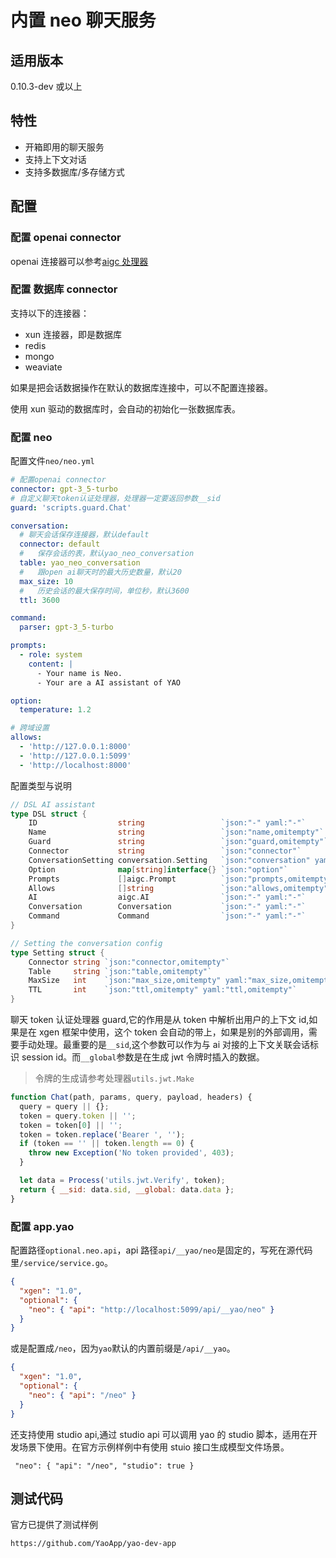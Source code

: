 # 内置 neo 聊天服务

## 适用版本

0.10.3-dev 或以上

## 特性

- 开箱即用的聊天服务
- 支持上下文对话
- 支持多数据库/多存储方式

## 配置

### 配置 openai connector

openai 连接器可以参考[aigc 处理器](aigc%E5%A4%84%E7%90%86%E5%99%A8.md)

### 配置 数据库 connector

支持以下的连接器：

- xun 连接器，即是数据库
- redis
- mongo
- weaviate

如果是把会话数据操作在默认的数据库连接中，可以不配置连接器。

使用 xun 驱动的数据库时，会自动的初始化一张数据库表。

### 配置 neo

配置文件`neo/neo.yml`

```yaml
# 配置openai connector
connector: gpt-3_5-turbo
# 自定义聊天token认证处理器，处理器一定要返回参数__sid
guard: 'scripts.guard.Chat'

conversation:
  # 聊天会话保存连接器，默认default
  connector: default
  #   保存会话的表，默认yao_neo_conversation
  table: yao_neo_conversation
  #   跟open ai聊天时的最大历史数量，默认20
  max_size: 10
  #   历史会话的最大保存时间，单位秒，默认3600
  ttl: 3600

command:
  parser: gpt-3_5-turbo

prompts:
  - role: system
    content: |
      - Your name is Neo.
      - Your are a AI assistant of YAO

option:
  temperature: 1.2

# 跨域设置
allows:
  - 'http://127.0.0.1:8000'
  - 'http://127.0.0.1:5099'
  - 'http://localhost:8000'
```

配置类型与说明

```go
// DSL AI assistant
type DSL struct {
	ID                  string                 `json:"-" yaml:"-"`
	Name                string                 `json:"name,omitempty"`
	Guard               string                 `json:"guard,omitempty"`
	Connector           string                 `json:"connector"`
	ConversationSetting conversation.Setting   `json:"conversation" yaml:"conversation"`
	Option              map[string]interface{} `json:"option"`
	Prompts             []aigc.Prompt          `json:"prompts,omitempty"`
	Allows              []string               `json:"allows,omitempty"`
	AI                  aigc.AI                `json:"-" yaml:"-"`
	Conversation        Conversation           `json:"-" yaml:"-"`
	Command             Command                `json:"-" yaml:"-"`
}

// Setting the conversation config
type Setting struct {
	Connector string `json:"connector,omitempty"`
	Table     string `json:"table,omitempty"`
	MaxSize   int    `json:"max_size,omitempty" yaml:"max_size,omitempty"`
	TTL       int    `json:"ttl,omitempty" yaml:"ttl,omitempty"`
}

```

聊天 token 认证处理器 guard,它的作用是从 token 中解析出用户的上下文 id,如果是在 xgen 框架中使用，这个 token 会自动的带上，如果是别的外部调用，需要手动处理。最重要的是`__sid`,这个参数可以作为与 ai 对接的上下文关联会话标识 session id。而`__global`参数是在生成 jwt 令牌时插入的数据。

> 令牌的生成请参考处理器`utils.jwt.Make`

```js
function Chat(path, params, query, payload, headers) {
  query = query || {};
  token = query.token || '';
  token = token[0] || '';
  token = token.replace('Bearer ', '');
  if (token == '' || token.length == 0) {
    throw new Exception('No token provided', 403);
  }

  let data = Process('utils.jwt.Verify', token);
  return { __sid: data.sid, __global: data.data };
}
```

### 配置 app.yao

配置路径`optional.neo.api`，api 路径`api/__yao/neo`是固定的，写死在源代码里`/service/service.go`。

```json
{
  "xgen": "1.0",
  "optional": {
    "neo": { "api": "http://localhost:5099/api/__yao/neo" }
  }
}
```

或是配置成`/neo`，因为`yao`默认的内置前缀是`/api/__yao`。

```json
{
  "xgen": "1.0",
  "optional": {
    "neo": { "api": "/neo" }
  }
}
```

还支持使用 studio api,通过 studio api 可以调用 yao 的 studio 脚本，适用在开发场景下使用。在官方示例样例中有使用 stuio 接口生成模型文件场景。

```jsonc
 "neo": { "api": "/neo", "studio": true }
```

## 测试代码

官方已提供了测试样例

```sh
https://github.com/YaoApp/yao-dev-app
```
